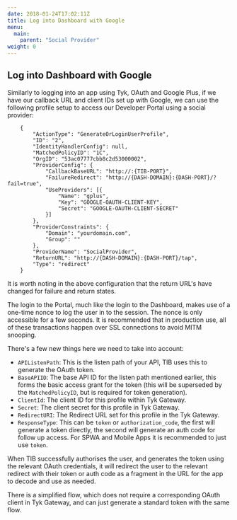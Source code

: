 ```yaml
---
date: 2018-01-24T17:02:11Z
title: Log into Dashboard with Google
menu:
  main:
    parent: "Social Provider"
weight: 0
---
```



## Log into Dashboard with Google

Similarly to logging into an app using Tyk, OAuth and Google Plus, if we have our callback URL and client IDs set up with Google, we can use the following profile setup to access our Developer Portal using a social provider:

```{.copyWrapper}
    {
        "ActionType": "GenerateOrLoginUserProfile",
        "ID": "2",
        "IdentityHandlerConfig": null,
        "MatchedPolicyID": "1C",
        "OrgID": "53ac07777cbb8c2d53000002",
        "ProviderConfig": {
            "CallbackBaseURL": "http://:{TIB-PORT}",
            "FailureRedirect": "http://{DASH-DOMAIN}:{DASH-PORT}/?fail=true",
            "UseProviders": [{
                "Name": "gplus",
                "Key": "GOOGLE-OAUTH-CLIENT-KEY",
                "Secret": "GOOGLE-OAUTH-CLIENT-SECRET"
            }]
        },
        "ProviderConstraints": {
            "Domain": "yourdomain.com",
            "Group": ""
        },
        "ProviderName": "SocialProvider",
        "ReturnURL": "http://{DASH-DOMAIN}:{DASH-PORT}/tap",
        "Type": "redirect"
    }
```

It is worth noting in the above configuration that the return URL's have changed for failure and return states.

The login to the Portal, much like the login to the Dashboard, makes use of a one-time nonce to log the user in to the session. The nonce is only accessible for a few seconds. It is recommended that in production use, all of these transactions happen over SSL connections to avoid MITM snooping.


There's a few new things here we need to take into account:

*   `APIListenPath`: This is the listen path of your API, TIB uses this to generate the OAuth token.
*   `BaseAPIID`: The base API ID for the listen path mentioned earlier, this forms the basic access grant for the token (this will be superseded by the `MatchedPolicyID`, but is required for token generation).
*   `ClientId`: The client ID for this profile within Tyk Gateway.
*   `Secret`: The client secret for this profile in Tyk Gateway.
*   `RedirectURI`: The Redirect URL set for this profile in the Tyk Gateway.
*   `ResponseType`: This can be `token` or `authorization_code`, the first will generate a token directly, the second will generate an auth code for follow up access. For SPWA and Mobile Apps it is recommended to just use `token`.

When TIB successfully authorises the user, and generates the token using the relevant OAuth credentials, it will redirect the user to the relevant redirect with their token or auth code as a fragment in the URL for the app to decode and use as needed.

There is a simplified flow, which does not require a corresponding OAuth client in Tyk Gateway, and can just generate a standard token with the same flow.
